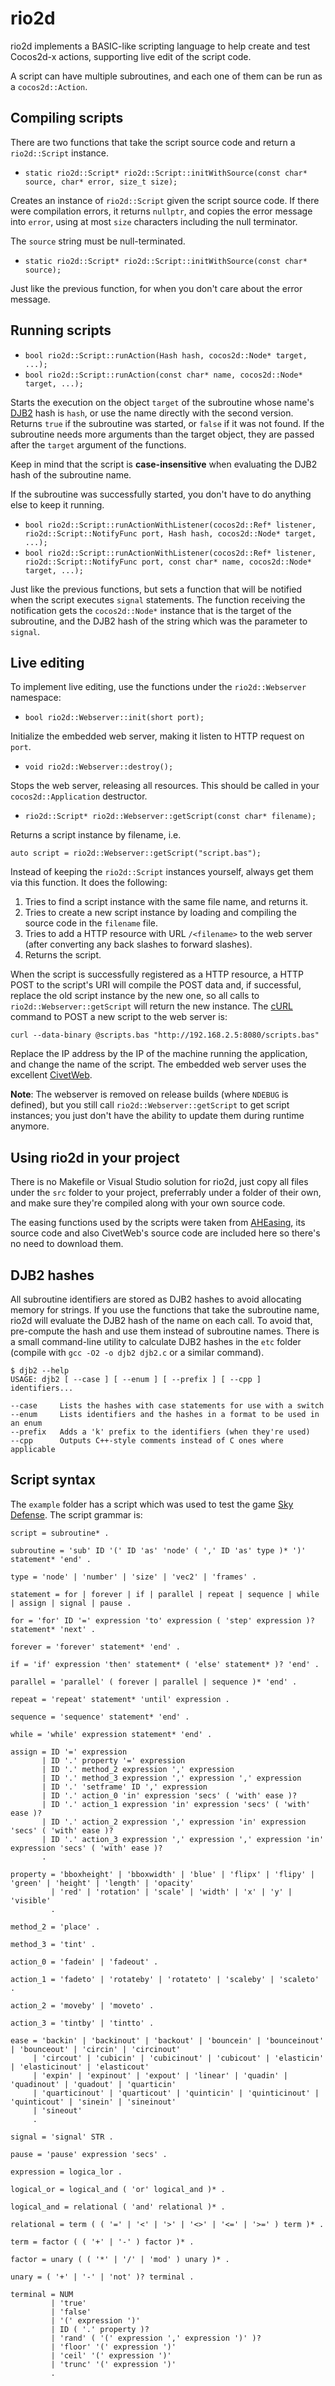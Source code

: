 # rio2d

rio2d implements a BASIC-like scripting language to help create and test Cocos2d-x actions, supporting live edit of the script code.

A script can have multiple subroutines, and each one of them can be run as a `cocos2d::Action`.

## Compiling scripts

There are two functions that take the script source code and return a `rio2d::Script` instance.

* `static rio2d::Script* rio2d::Script::initWithSource(const char* source, char* error, size_t size);`

Creates an instance of `rio2d::Script` given the script source code. If there were compilation errors, it returns `nullptr`, and copies the error message into `error`, using at most `size` characters including the null terminator.

The `source` string must be null-terminated.

* `static rio2d::Script* rio2d::Script::initWithSource(const char* source);`

Just like the previous function, for when you don't care about the error message.

## Running scripts

* `bool rio2d::Script::runAction(Hash hash, cocos2d::Node* target, ...);`
* `bool rio2d::Script::runAction(const char* name, cocos2d::Node* target, ...);`

Starts the execution on the object `target` of the subroutine whose name's [DJB2](http://www.cse.yorku.ca/~oz/hash.html) hash is `hash`, or use the name directly with the second version. Returns `true` if the subroutine was started, or `false` if it was not found. If the subroutine needs more arguments than the target object, they are passed after the `target` argument of the functions.

Keep in mind that the script is **case-insensitive** when evaluating the DJB2 hash of the subroutine name.

If the subroutine was successfully started, you don't have to do anything else to keep it running.

* `bool rio2d::Script::runActionWithListener(cocos2d::Ref* listener, rio2d::Script::NotifyFunc port, Hash hash, cocos2d::Node* target, ...);`
* `bool rio2d::Script::runActionWithListener(cocos2d::Ref* listener, rio2d::Script::NotifyFunc port, const char* name, cocos2d::Node* target, ...);`

Just like the previous functions, but sets a function that will be notified when the script executes `signal` statements. The function receiving the notification gets the `cocos2d::Node*` instance that is the target of the subroutine, and the DJB2 hash of the string which was the parameter to `signal`.

## Live editing

To implement live editing, use the functions under the `rio2d::Webserver` namespace:

* `bool rio2d::Webserver::init(short port);`

Initialize the embedded web server, making it listen to HTTP request on `port`.

* `void rio2d::Webserver::destroy();`

Stops the web server, releasing all resources. This should be called in your `cocos2d::Application` destructor.

* `rio2d::Script* rio2d::Webserver::getScript(const char* filename);`

Returns a script instance by filename, i.e.

    auto script = rio2d::Webserver::getScript("script.bas");

Instead of keeping the `rio2d::Script` instances yourself, always get them via this function. It does the following:

1. Tries to find a script instance with the same file name, and returns it.
1. Tries to create a new script instance by loading and compiling the source code in the `filename` file.
1. Tries to add a HTTP resource with URL `/<filename>` to the web server (after converting any back slashes to forward slashes).
1. Returns the script.

When the script is successfully registered as a HTTP resource, a HTTP POST to the script's URI will compile the POST data and, if successful, replace the old script instance by the new one, so all calls to `rio2d::Webserver::getScript` will return the new instance. The [cURL](https://curl.haxx.se/) command to POST a new script to the web server is:

    curl --data-binary @scripts.bas "http://192.168.2.5:8080/scripts.bas"

Replace the IP address by the IP of the machine running the application, and change the name of the script. The embedded web server uses the excellent [CivetWeb](https://github.com/civetweb/civetweb).

**Note**: The webserver is removed on release builds (where `NDEBUG` is defined), but you still call `rio2d::Webserver::getScript` to get script instances; you just don't have the ability to update them during runtime anymore.

## Using rio2d in your project

There is no Makefile or Visual Studio solution for rio2d, just copy all files under the `src` folder to your project, preferrably under a folder of their own, and make sure they're compiled along with your own source code.

The easing functions used by the scripts were taken from [AHEasing](https://github.com/warrenm/AHEasing), its source code and also CivetWeb's source code are included here so there's no need to download them.

## DJB2 hashes

All subroutine identifiers are stored as DJB2 hashes to avoid allocating memory for strings. If you use the functions that take the subroutine name, rio2d will evaluate the DJB2 hash of the name on each call. To avoid that, pre-compute the hash and use them instead of subroutine names. There is a small command-line utility to calculate DJB2 hashes in the `etc` folder (compile with `gcc -O2 -o djb2 djb2.c` or a similar command).

    $ djb2 --help
    USAGE: djb2 [ --case ] [ --enum ] [ --prefix ] [ --cpp ] identifiers...

    --case     Lists the hashes with case statements for use with a switch
    --enum     Lists identifiers and the hashes in a format to be used in an enum
    --prefix   Adds a 'k' prefix to the identifiers (when they're used)
    --cpp      Outputs C++-style comments instead of C ones where applicable

## Script syntax

The `example` folder has a script which was used to test the game [Sky Defense](https://www.packtpub.com/game-development/cocos2d-x-example-beginners-guide). The script grammar is:

    script = subroutine* .
    
    subroutine = 'sub' ID '(' ID 'as' 'node' ( ',' ID 'as' type )* ')' statement* 'end' .
    
    type = 'node' | 'number' | 'size' | 'vec2' | 'frames' .
    
    statement = for | forever | if | parallel | repeat | sequence | while | assign | signal | pause .
    
    for = 'for' ID '=' expression 'to' expression ( 'step' expression )? statement* 'next' .
    
    forever = 'forever' statement* 'end' .
    
    if = 'if' expression 'then' statement* ( 'else' statement* )? 'end' .
    
    parallel = 'parallel' ( forever | parallel | sequence )* 'end' .
    
    repeat = 'repeat' statement* 'until' expression .
    
    sequence = 'sequence' statement* 'end' .
    
    while = 'while' expression statement* 'end' .
    
    assign = ID '=' expression
           | ID '.' property '=' expression
           | ID '.' method_2 expression ',' expression
           | ID '.' method_3 expression ',' expression ',' expression
           | ID '.' 'setframe' ID ',' expression
           | ID '.' action_0 'in' expression 'secs' ( 'with' ease )?
           | ID '.' action_1 expression 'in' expression 'secs' ( 'with' ease )?
           | ID '.' action_2 expression ',' expression 'in' expression 'secs' ( 'with' ease )?
           | ID '.' action_3 expression ',' expression ',' expression 'in' expression 'secs' ( 'with' ease )?
           .
    
    property = 'bboxheight' | 'bboxwidth' | 'blue' | 'flipx' | 'flipy' | 'green' | 'height' | 'length' | 'opacity'
             | 'red' | 'rotation' | 'scale' | 'width' | 'x' | 'y' | 'visible'
             .
    
    method_2 = 'place' .
    
    method_3 = 'tint' .
    
    action_0 = 'fadein' | 'fadeout' .
    
    action_1 = 'fadeto' | 'rotateby' | 'rotateto' | 'scaleby' | 'scaleto' .
    
    action_2 = 'moveby' | 'moveto' .
    
    action_3 = 'tintby' | 'tintto' .
    
    ease = 'backin' | 'backinout' | 'backout' | 'bouncein' | 'bounceinout' | 'bounceout' | 'circin' | 'circinout'
         | 'circout' | 'cubicin' | 'cubicinout' | 'cubicout' | 'elasticin' | 'elasticinout' | 'elasticout'
         | 'expin' | 'expinout' | 'expout' | 'linear' | 'quadin' | 'quadinout' | 'quadout' | 'quarticin'
         | 'quarticinout' | 'quarticout' | 'quinticin' | 'quinticinout' | 'quinticout' | 'sinein' | 'sineinout'
         | 'sineout'
         .
    
    signal = 'signal' STR .
    
    pause = 'pause' expression 'secs' .
    
    expression = logica_lor .
    
    logical_or = logical_and ( 'or' logical_and )* .
    
    logical_and = relational ( 'and' relational )* .
    
    relational = term ( ( '=' | '<' | '>' | '<>' | '<=' | '>=' ) term )* .
    
    term = factor ( ( '+' | '-' ) factor )* .
    
    factor = unary ( ( '*' | '/' | 'mod' ) unary )* .
    
    unary = ( '+' | '-' | 'not' )? terminal .
    
    terminal = NUM
             | 'true'
             | 'false'
             | '(' expression ')'
             | ID ( '.' property )?
             | 'rand' ( '(' expression ',' expression ')' )?
             | 'floor' '(' expression ')'
             | 'ceil' '(' expression ')'
             | 'trunc' '(' expression ')'
             .

